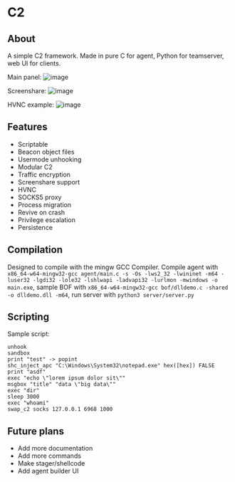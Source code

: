 # C2
## About
A simple C2 framework. Made in pure C for agent, Python for teamserver, web UI for clients.

Main panel:
![image](https://github.com/fern89/C2/assets/139056562/6de6d91e-4a50-41a5-8624-0b0500601e84)

Screenshare:
![image](https://github.com/fern89/C2/assets/139056562/7ed0d20d-8136-4c30-b4e0-8022051995cf)

HVNC example:
![image](https://github.com/fern89/C2/assets/139056562/d767750d-70af-49a7-8980-4eb1f15ee695)


## Features
- Scriptable
- Beacon object files
- Usermode unhooking
- Modular C2
- Traffic encryption
- Screenshare support
- HVNC
- SOCKS5 proxy
- Process migration
- Revive on crash
- Privilege escalation
- Persistence

## Compilation
Designed to compile with the mingw GCC Compiler. Compile agent with `x86_64-w64-mingw32-gcc agent/main.c -s -Os -lws2_32 -lwininet -m64 -luser32 -lgdi32 -lole32 -lshlwapi -ladvapi32 -lurlmon -mwindows -o main.exe`, sample BOF with `x86_64-w64-mingw32-gcc bof/dlldemo.c -shared -o dlldemo.dll -m64`, run server with `python3 server/server.py`

## Scripting
Sample script:
```
unhook
sandbox
print "test" -> popint
shc_inject_apc "C:\Windows\System32\notepad.exe" hex([hex]) FALSE
print "asdf"
exec "echo \"lorem ipsum dolor sit\""
msgbox "title" "data \"big data\""
exec "dir"
sleep 3000
exec "whoami"
swap_c2 socks 127.0.0.1 6968 1000
```

## Future plans
- Add more documentation
- Add more commands
- Make stager/shellcode
- Add agent builder UI
